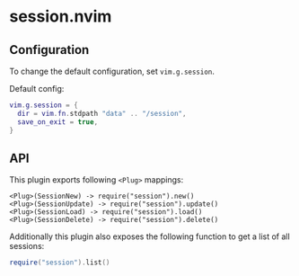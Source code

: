# session.nvim

## Configuration
To change the default configuration, set `vim.g.session`.

Default config:
```lua
vim.g.session = {
  dir = vim.fn.stdpath "data" .. "/session",
  save_on_exit = true,
}
```

## API
This plugin exports following `<Plug>` mappings:
```
<Plug>(SessionNew) -> require("session").new()
<Plug>(SessionUpdate) -> require("session").update()
<Plug>(SessionLoad) -> require("session").load()
<Plug>(SessionDelete) -> require("session").delete()
```

Additionally this plugin also exposes the following function to get a list of all sessions:
```lua
require("session").list()
```

